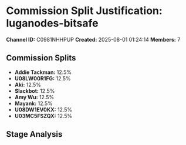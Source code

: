 # Commission Split Justification: luganodes-bitsafe

**Channel ID:** C0981NHHPUP
**Created:** 2025-08-01 01:24:14
**Members:** 7

## Commission Splits

- **Addie Tackman:** 12.5%
- **U08LW00R1FG:** 12.5%
- **Aki:** 12.5%
- **Slackbot:** 12.5%
- **Amy Wu:** 12.5%
- **Mayank:** 12.5%
- **U08DW1EV0KX:** 12.5%
- **U03MC5FSZQX:** 12.5%

## Stage Analysis

